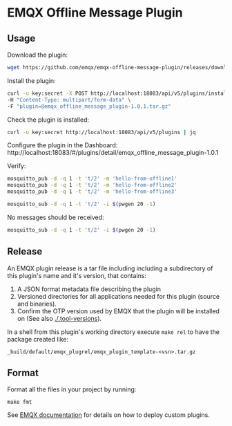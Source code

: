 # EMQX Offline Message Plugin

## Usage

Download the plugin:

<!-- Do not update plugin version manually, use make bump-version-patch/minor/major instead -->
```bash
wget https://github.com/emqx/emqx-offline-message-plugin/releases/download/v1.0.1/emqx_offline_message_plugin-1.0.1.tar.gz
```

Install the plugin:

<!-- Do not update plugin version manually, use make bump-version-patch/minor/major instead -->
```bash
curl -u key:secret -X POST http://localhost:18083/api/v5/plugins/install \
-H "Content-Type: multipart/form-data" \
-F "plugin=@emqx_offline_message_plugin-1.0.1.tar.gz"
```

Check the plugin is installed:

```bash
curl -u key:secret http://localhost:18083/api/v5/plugins | jq
```

Configure the plugin in the Dashboard: http://localhost:18083/#/plugins/detail/emqx_offline_message_plugin-1.0.1

Verify:

```bash
mosquitto_pub -d -q 1 -t 't/2' -m 'hello-from-offline1'
mosquitto_pub -d -q 1 -t 't/2' -m 'hello-from-offline2'
mosquitto_pub -d -q 1 -t 't/2' -m 'hello-from-offline3'

mosquitto_sub -d -q 1 -t 't/2' -i $(pwgen 20 -1)
```

No messages should be received:

```bash
mosquitto_sub -d -q 1 -t 't/2' -i $(pwgen 20 -1)
```


## Release

An EMQX plugin release is a tar file including including a subdirectory of this plugin's name and it's version, that contains:

1. A JSON format metadata file describing the plugin
2. Versioned directories for all applications needed for this plugin (source and binaries).
3. Confirm the OTP version used by EMQX that the plugin will be installed on (See also [./.tool-versions](./.tool-versions)).

In a shell from this plugin's working directory execute `make rel` to have the package created like:

```
_build/default/emqx_plugrel/emqx_plugin_template-<vsn>.tar.gz
```
## Format

Format all the files in your project by running:
```
make fmt
```

See [EMQX documentation](https://docs.emqx.com/en/enterprise/v5.0/extensions/plugins.html) for details on how to deploy custom plugins.

